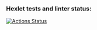 ### Hexlet tests and linter status:
[![Actions Status](https://github.com/DSungatulin/python-project-50/actions/workflows/hexlet-check.yml/badge.svg)](https://github.com/DSungatulin/python-project-50/actions)